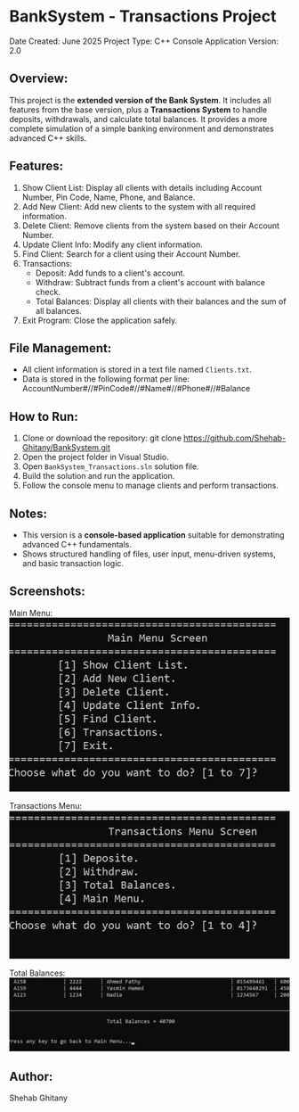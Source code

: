 BankSystem - Transactions Project
==============================

Date Created: June 2025
Project Type: C++ Console Application
Version: 2.0

Overview:
---------
This project is the **extended version of the Bank System**. It includes all features from the base version, plus a **Transactions System** to handle deposits, withdrawals, and calculate total balances. 
It provides a more complete simulation of a simple banking environment and demonstrates advanced C++ skills.

Features:
---------
1. Show Client List: Display all clients with details including Account Number, Pin Code, Name, Phone, and Balance.
2. Add New Client: Add new clients to the system with all required information.
3. Delete Client: Remove clients from the system based on their Account Number.
4. Update Client Info: Modify any client information.
5. Find Client: Search for a client using their Account Number.
6. Transactions:
   - Deposit: Add funds to a client's account.
   - Withdraw: Subtract funds from a client's account with balance check.
   - Total Balances: Display all clients with their balances and the sum of all balances.
7. Exit Program: Close the application safely.

File Management:
----------------
- All client information is stored in a text file named `Clients.txt`.
- Data is stored in the following format per line:
  AccountNumber#//#PinCode#//#Name#//#Phone#//#Balance

How to Run:
-----------
1. Clone or download the repository: git clone https://github.com/Shehab-Ghitany/BankSystem.git
2. Open the project folder in Visual Studio.
3. Open `BankSystem_Transactions.sln` solution file.
4. Build the solution and run the application.
5. Follow the console menu to manage clients and perform transactions.

Notes:
------
- This version is a **console-based application** suitable for demonstrating advanced C++ fundamentals.
- Shows structured handling of files, user input, menu-driven systems, and basic transaction logic.

Screenshots:
------------

Main Menu:
![Main Menu](Screenshots/main-menu.png)

Transactions Menu:
![Transactions Menu](Screenshots/transactions-menu.png)

Total Balances:
![Total Balances](Screenshots/total-balances.png)

Author:
-------
Shehab Ghitany
